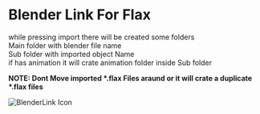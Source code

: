 # Blender Link For Flax

while pressing import there will be created some folders<br>
Main folder with blender file name<br>
Sub folder with imported object Name<br>
if has animation it will crate animation folder inside Sub folder<br>

<b>NOTE: Dont Move imported *.flax Files araund or it will crate a duplicate *.flax files</b>

![BlenderLink Icon](https://github.com/cNori/Blender-Link/assets/162097313/f66fa3b0-fba6-4569-b7a6-362d25ffb2d1)
